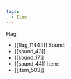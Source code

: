 ```yaml
---
tags:
  - Item
---
```

Flag:
- [[flag_11444]]
Sound:
- [[sound_43]]
- [[sound_17]]
- [[sound_44]]
Item:
- [[item_503]]
